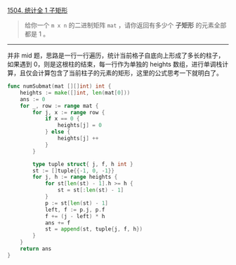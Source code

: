[1504. 统计全 1 子矩形](https://leetcode.cn/problems/count-submatrices-with-all-ones/)

> 给你一个 `m x n` 的二进制矩阵 `mat` ，请你返回有多少个 **子矩形** 的元素全部都是 1 。

---

并非 mid 题，思路是一行一行遍历，统计当前格子自底向上形成了多长的柱子，如果遇到 0，则是这根柱的结束，每一行作为单独的 heights 数组，进行单调栈计算，且仅会计算包含了当前柱子的元素的矩形，这里的公式思考一下就明白了。

```go
func numSubmat(mat [][]int) int {
    heights := make([]int, len(mat[0]))
    ans := 0
    for _, row := range mat {
        for j, x := range row {
            if x == 0 {
                heights[j] = 0
            } else {
                heights[j] ++
            }
        }

        type tuple struct{ j, f, h int } 
        st := []tuple{{-1, 0, -1}}
        for j, h := range heights {
            for st[len(st) - 1].h >= h {
                st = st[:len(st) - 1]
            }
            p := st[len(st) - 1]
            left, f := p.j, p.f
            f += (j - left) * h
            ans += f
            st = append(st, tuple{j, f, h})
        } 
    }
    return ans
}
```

